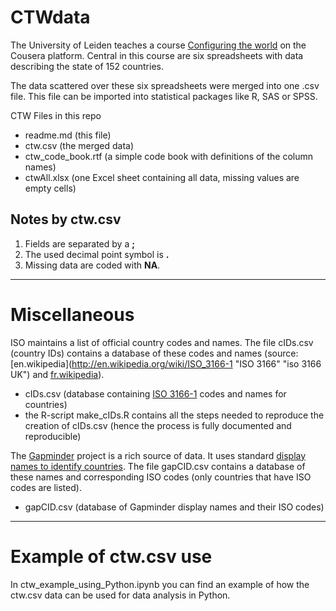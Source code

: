 CTWdata
=======

The University of Leiden teaches a course [Configuring the world](https://www.coursera.org/course/configuringworld "link to configuringworld") on the Cousera platform.
Central in this course are six spreadsheets with data describing the state of 152 countries.

The data scattered over these six spreadsheets were merged into one .csv file.
This file can be imported into statistical packages like R, SAS or SPSS.

CTW Files in this repo
* readme.md      (this file)
* ctw.csv        (the merged data)
* ctw_code_book.rtf  (a simple code book with definitions of the column names)
* ctwAll.xlsx (one Excel sheet containing all data, missing values are empty cells)

## Notes by ctw.csv ##

1. Fields are separated by a **;**
2. The used decimal point symbol is **.**
3.  Missing data are coded with **NA**.

----------

Miscellaneous
======
ISO maintains a list of official country codes and names. The file cIDs.csv (country IDs) contains a database of these codes and names (source: [en.wikipedia](http://en.wikipedia.org/wiki/ISO_3166-1 "ISO 3166" "iso 3166 UK") and [fr.wikipedia](http://fr.wikipedia.org/wiki/ISO_3166-1 "ISO 3166 FR")).
* cIDs.csv       (database containing [ISO 3166-1](http://en.wikipedia.org/wiki/ISO_3166-1 "ISO 3166") codes and names for countries)
* the R-script make_cIDs.R contains all the steps needed to reproduce the creation of cIDs.csv (hence the process is fully documented and reproducible)

The [Gapminder](http://www.gapminder.org/data/ "GAP data") project is a rich source of data. It uses standard [display names to identify countries](http://www.gapminder.org/documentation/documentation/formal-list-of-areas.xlsx "GAP display names"). The file gapCID.csv contains a database of these names and corresponding ISO codes (only countries that have ISO codes are listed).
* gapCID.csv (database of Gapminder display names and their ISO codes)

---------

# Example of ctw.csv use

In ctw_example_using_Python.ipynb you can find an example of how the ctw.csv data can be used for data analysis in Python.


